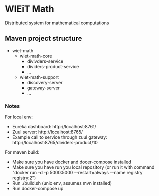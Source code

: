 # WIEiT Math

Distributed system for mathematical computations

## Maven project structure

* wiet-math
    * wiet-math-core
        * divivders-service
        * dividers-product-service
        * ...
    * wiet-math-support
        * discovery-server
        * gateway-server
        * ...
   

### Notes

For local env:
* Eureka dashboard: http://localhost:8761/
* Zuul server: http://localhost:8765/
* Example call to service through zuul gateway: http://localhost:8765/dividers-product/10

For maven build: 
* Make sure you have docker and docer-compose installed
* Make sure you have run you local repository (or run it with command "docker run -d -p 5000:5000 --restart=always --name registry registry:2")
* Run ./build.sh (unix env, assumes mvn installed)
* Run docker-compose up
